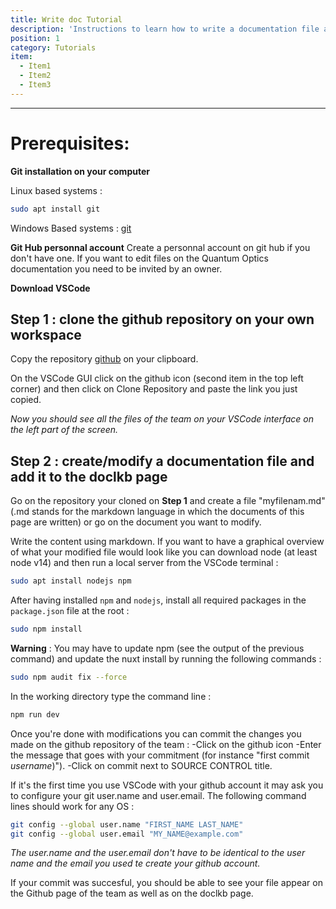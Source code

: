 ```yaml
---
title: Write doc Tutorial
description: 'Instructions to learn how to write a documentation file and share it to the whole team.'
position: 1
category: Tutorials
item: 
  - Item1
  - Item2
  - Item3
---
```


---
# Prerequisites:

**Git installation on your computer**

Linux based systems : 
<code-block label="Bash" active>

```bash
sudo apt install git
```

</code-block>

Windows Based systems :
[git](https://git-scm.com/download/win)

**Git Hub personnal account**
    Create a personnal account on git hub if you don't have one. 
    <alert type="warning">If you want to edit files on the Quantum Optics documentation you need to be invited by an owner. </alert>

**Download VSCode**

## Step 1 : clone the github repository on your own workspace

Copy the repository [github](https://github.com/quantumopticslkb/doclkb.git) on your clipboard.

On the VSCode GUI click on the github icon (second item in the top left corner) and then click on Clone Repository and paste the link you just copied.

*Now you should see all the files of the team on your VSCode interface on the left part of the screen.*

## Step 2 : create/modify a documentation file and add it to the doclkb page 

Go on the repository your cloned on **Step 1** and create a file "myfilenam.md" (.md stands for the markdown language in which the documents of this page are written) or go on the document you want to modify.

Write the content using markdown. If you want to have a graphical overview of what your modified file would look like you can download node (at least node v14) and then run a local server from the VSCode terminal :

<code-block label="Bash" active>

  ```bash
  sudo apt install nodejs npm
  ```

</code-block>

After having installed `npm` and `nodejs`, install all required packages in the `package.json` file at the root :

<code-block label="Bash" active>

  ```bash
  sudo npm install 
  ```
</code-block>

**Warning** : You may have to update npm (see the output of the previous command) and update the nuxt install by running the following commands :

<code-block label="Bash" active>

  ```bash
  sudo npm audit fix --force
  ```
</code-block>

In the working directory type the command line :

<code-block label="Bash" active>

  ```bash
  npm run dev
  ```

</code-block>

 Once you're done with modifications you can commit the changes you made on the github repository of the team :
-Click on the github icon
-Enter the message that goes with your commitment (for instance "first commit *username*)").
-Click on commit next to SOURCE CONTROL title.

If it's the first time you use VSCode with your github account it may ask you to configure your git user.name and user.email. The following command lines should work for any OS :

<code-block label="Bash" active>

  ```bash
  git config --global user.name "FIRST_NAME LAST_NAME"
  git config --global user.email "MY_NAME@example.com"
  ```

</code-block>

*The user.name and the user.email don't have to be identical to the user name and the email you used te create your github account.*

<alert type="success">
If your commit was succesful, you should be able to see your file appear on the Github page of the team as well as on the doclkb page.
</alert>







